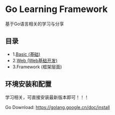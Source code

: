 # Go Learning Framework

基于Go语言相关的学习与分享

## 目录
- 1.[Basic (基础)](./Basic/)
- 2.[Web (Web基础开发)](./Web/)
- 3.Framework (框架层面)


## 环境安装和配置
学习相关，可直接安装最新版本即可！！！

Go Download:
https://golang.google.cn/doc/install